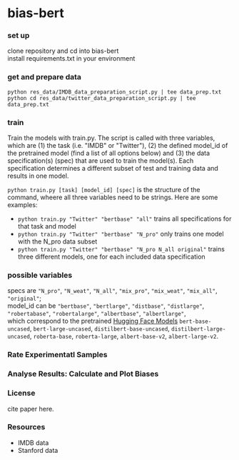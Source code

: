 # bias-bert

### set up
clone repository and cd into bias-bert  
install requirements.txt in your environment  

### get and prepare data 
`python res_data/IMDB_data_preparation_script.py | tee data_prep.txt`  
`python cd res_data/twitter_data_preparation_script.py | tee data_prep.txt`  

### train
Train the models with train.py. The script is called with three variables, which are (1) the task (i.e. "IMDB" or "Twitter"), (2) the defined model_id of the pretrained model (find a list of all options below) and (3) the data specification(s) (spec) that are used to train the model(s). Each specification determines a different subset of test and training data and results in one model.  

`python train.py [task] [model_id] [spec]` is the structure of the command, wheere all three variables need to be strings. Here are some examples:  
  
- `python train.py "Twitter" "bertbase" "all"` trains all specifications for that task and model  
- `python train.py "Twitter" "bertbase" "N_pro"` only trains one model with the N_pro data subset  
- `python train.py "Twitter" "bertbase" "N_pro N_all original"` trains three different models, one for each included data specification  


### possible variables
specs are `"N_pro"`, `"N_weat"`, `"N_all"`, `"mix_pro"`, `"mix_weat"`, `"mix_all"`, `"original"`;  
model_id can be `"bertbase"`, `"bertlarge"`, `"distbase"`, `"distlarge"`, `"robertabase"`, `"robertalarge"`, `"albertbase"`, `"albertlarge"`,  
which correspond to the pretrained [Hugging Face Models](https://huggingface.co/models) `bert-base-uncased`, `bert-large-uncased`, `distilbert-base-uncased`, `distilbert-large-uncased`, `roberta-base`, `roberta-large`, `albert-base-v2`, `albert-large-v2`.   

### Rate Experimentatl Samples 



### Analyse Results: Calculate and Plot Biases



### License 
cite paper here.  


### Resources 
- IMDB data  
- Stanford data  


